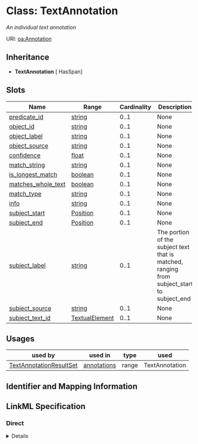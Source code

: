 # Class: TextAnnotation
_An individual text annotation_





URI: [oa:Annotation](http://www.w3.org/ns/oa#Annotation)




## Inheritance

* **TextAnnotation** [ HasSpan]




## Slots

| Name | Range | Cardinality | Description  | Info |
| ---  | --- | --- | --- | --- |
| [predicate_id](predicate_id.md) | [string](string.md) | 0..1 | None  | . |
| [object_id](object_id.md) | [string](string.md) | 0..1 | None  | . |
| [object_label](object_label.md) | [string](string.md) | 0..1 | None  | . |
| [object_source](object_source.md) | [string](string.md) | 0..1 | None  | . |
| [confidence](confidence.md) | [float](float.md) | 0..1 | None  | . |
| [match_string](match_string.md) | [string](string.md) | 0..1 | None  | . |
| [is_longest_match](is_longest_match.md) | [boolean](boolean.md) | 0..1 | None  | . |
| [matches_whole_text](matches_whole_text.md) | [boolean](boolean.md) | 0..1 | None  | . |
| [match_type](match_type.md) | [string](string.md) | 0..1 | None  | . |
| [info](info.md) | [string](string.md) | 0..1 | None  | . |
| [subject_start](subject_start.md) | [Position](Position.md) | 0..1 | None  | . |
| [subject_end](subject_end.md) | [Position](Position.md) | 0..1 | None  | . |
| [subject_label](subject_label.md) | [string](string.md) | 0..1 | The portion of the subject text that is matched, ranging from subject_start to subject_end  | . |
| [subject_source](subject_source.md) | [string](string.md) | 0..1 | None  | . |
| [subject_text_id](subject_text_id.md) | [TextualElement](TextualElement.md) | 0..1 | None  | . |


## Usages


| used by | used in | type | used |
| ---  | --- | --- | --- |
| [TextAnnotationResultSet](TextAnnotationResultSet.md) | [annotations](annotations.md) | range | TextAnnotation |



## Identifier and Mapping Information









## LinkML Specification

<!-- TODO: investigate https://stackoverflow.com/questions/37606292/how-to-create-tabbed-code-blocks-in-mkdocs-or-sphinx -->

### Direct

<details>
```yaml
name: TextAnnotation
description: An individual text annotation
from_schema: https://w3id.org/linkml/text_annotator
mixins:
- HasSpan
attributes:
  predicate_id:
    name: predicate_id
    from_schema: https://w3id.org/linkml/text_annotator
    slot_uri: sssom:predicate_id
  object_id:
    name: object_id
    exact_mappings:
    - bpa:annotatedClass.id
    from_schema: https://w3id.org/linkml/text_annotator
    slot_uri: sssom:object_id
  object_label:
    name: object_label
    exact_mappings:
    - bpa:annotatedClass.prefLabel
    from_schema: https://w3id.org/linkml/text_annotator
    slot_uri: sssom:object_label
  object_source:
    name: object_source
    from_schema: https://w3id.org/linkml/text_annotator
    slot_uri: sssom:object_source
  confidence:
    name: confidence
    from_schema: https://w3id.org/linkml/text_annotator
    slot_uri: sssom:confidence
    range: float
  match_string:
    name: match_string
    from_schema: https://w3id.org/linkml/text_annotator
    slot_uri: sssom:match_string
  is_longest_match:
    name: is_longest_match
    from_schema: https://w3id.org/linkml/text_annotator
    range: boolean
  matches_whole_text:
    name: matches_whole_text
    from_schema: https://w3id.org/linkml/text_annotator
    range: boolean
  match_type:
    name: match_type
    from_schema: https://w3id.org/linkml/text_annotator
  info:
    name: info
    from_schema: https://w3id.org/linkml/text_annotator
class_uri: oa:Annotation

```
</details>

### Induced

<details>
```yaml
name: TextAnnotation
description: An individual text annotation
from_schema: https://w3id.org/linkml/text_annotator
mixins:
- HasSpan
attributes:
  predicate_id:
    name: predicate_id
    from_schema: https://w3id.org/linkml/text_annotator
    slot_uri: sssom:predicate_id
    alias: predicate_id
    owner: TextAnnotation
    range: string
  object_id:
    name: object_id
    exact_mappings:
    - bpa:annotatedClass.id
    from_schema: https://w3id.org/linkml/text_annotator
    slot_uri: sssom:object_id
    alias: object_id
    owner: TextAnnotation
    range: string
  object_label:
    name: object_label
    exact_mappings:
    - bpa:annotatedClass.prefLabel
    from_schema: https://w3id.org/linkml/text_annotator
    slot_uri: sssom:object_label
    alias: object_label
    owner: TextAnnotation
    range: string
  object_source:
    name: object_source
    from_schema: https://w3id.org/linkml/text_annotator
    slot_uri: sssom:object_source
    alias: object_source
    owner: TextAnnotation
    range: string
  confidence:
    name: confidence
    from_schema: https://w3id.org/linkml/text_annotator
    slot_uri: sssom:confidence
    alias: confidence
    owner: TextAnnotation
    range: float
  match_string:
    name: match_string
    from_schema: https://w3id.org/linkml/text_annotator
    slot_uri: sssom:match_string
    alias: match_string
    owner: TextAnnotation
    range: string
  is_longest_match:
    name: is_longest_match
    from_schema: https://w3id.org/linkml/text_annotator
    alias: is_longest_match
    owner: TextAnnotation
    range: boolean
  matches_whole_text:
    name: matches_whole_text
    from_schema: https://w3id.org/linkml/text_annotator
    alias: matches_whole_text
    owner: TextAnnotation
    range: boolean
  match_type:
    name: match_type
    from_schema: https://w3id.org/linkml/text_annotator
    alias: match_type
    owner: TextAnnotation
    range: string
  info:
    name: info
    from_schema: https://w3id.org/linkml/text_annotator
    alias: info
    owner: TextAnnotation
    range: string
  subject_start:
    name: subject_start
    exact_mappings:
    - bpa:from
    from_schema: https://w3id.org/linkml/text_annotator
    alias: subject_start
    owner: TextAnnotation
    range: Position
  subject_end:
    name: subject_end
    exact_mappings:
    - bpa:to
    from_schema: https://w3id.org/linkml/text_annotator
    alias: subject_end
    owner: TextAnnotation
    range: Position
  subject_label:
    name: subject_label
    exact_mappings:
    - bpa:text
    description: The portion of the subject text that is matched, ranging from subject_start
      to subject_end
    from_schema: https://w3id.org/linkml/text_annotator
    alias: subject_label
    owner: TextAnnotation
    range: string
  subject_source:
    name: subject_source
    exact_mappings:
    - oa:hasBody
    from_schema: https://w3id.org/linkml/text_annotator
    slot_uri: sssom:subject_source
    alias: subject_source
    owner: TextAnnotation
    range: string
  subject_text_id:
    name: subject_text_id
    from_schema: https://w3id.org/linkml/text_annotator
    alias: subject_text_id
    owner: TextAnnotation
    range: TextualElement
class_uri: oa:Annotation

```
</details>
